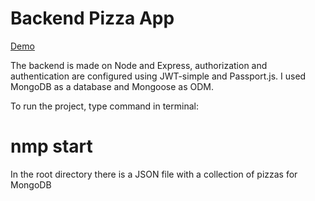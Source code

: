 # Backend Pizza App

[Demo](https://pizza-app-pravdin.herokuapp.com/)

The backend is made on Node and Express, authorization and authentication are configured using JWT-simple and Passport.js. I used MongoDB as a database and Mongoose as ODM.

To run the project, type command in terminal:

# nmp start

In the root directory there is a JSON file with a collection of pizzas for MongoDB
